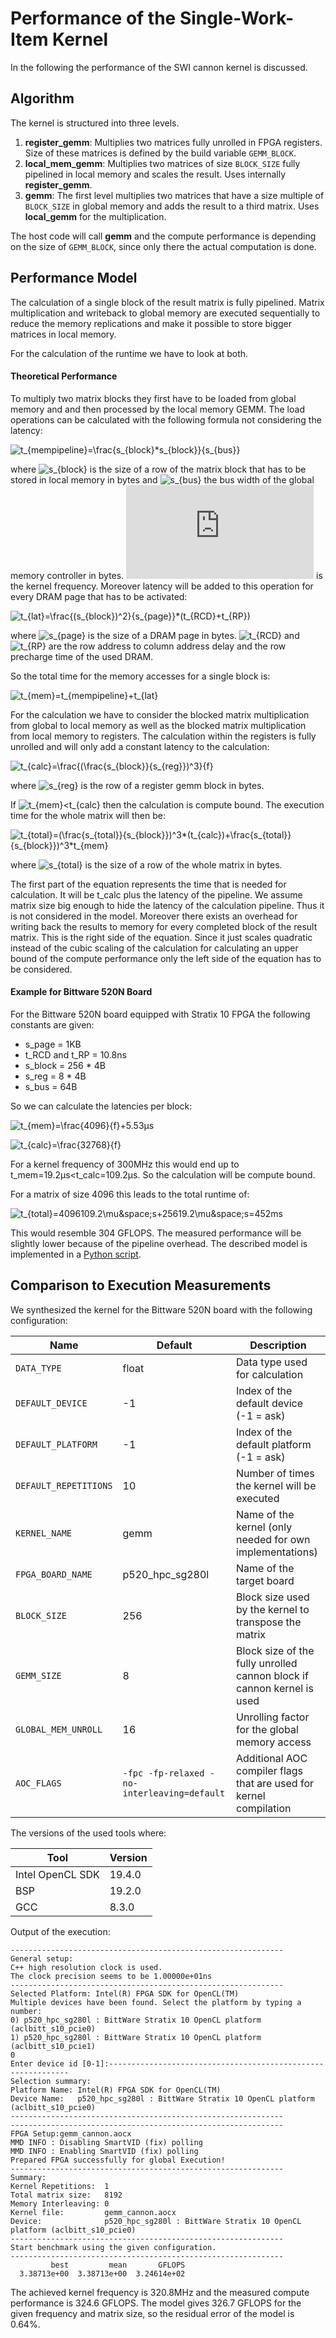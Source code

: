 # Performance of the Single-Work-Item Kernel

In the following the performance of the SWI cannon kernel is discussed.

## Algorithm

The kernel is structured into three levels.

1. **register_gemm**: Multiplies two matrices fully unrolled in FPGA registers. Size of these matrices is defined by the build variable `GEMM_BLOCK`.
2. **local_mem_gemm**: Multiplies two matrices of size `BLOCK_SIZE` fully pipelined in local memory and scales the result. Uses internally **register_gemm**.
3. **gemm**: The first level multiplies two matrices that have a size multiple of `BLOCK_SIZE` in global memory and adds the result to a third matrix. Uses **local_gemm** for the multiplication.

The host code will call **gemm** and the compute performance is depending on the size of `GEMM_BLOCK`, since only there the actual computation is done.


## Performance Model

The calculation of a single block of the result matrix is fully pipelined.
Matrix multiplication and writeback to global memory are executed sequentially to reduce the memory replications and make it possible to store bigger matrices in local memory.

For the calculation of the runtime we have to look at both.

#### Theoretical Performance

To multiply two matrix blocks they first have to be loaded from global memory and and then processed by the local memory GEMM.
The load operations can be calculated with the following formula not considering the latency:

![t_{mempipeline}=\frac{s_{block}*s_{block}}{s_{bus}}](https://latex.codecogs.com/gif.latex?t_{mempipeline}=\frac{\frac{\(s_{block}\)^2}{s_{bus}}}{f}) 

where ![s_{block}](https://latex.codecogs.com/gif.latex?s_{block}) is the size of a row of the matrix block that has to be stored in local memory in bytes and 
![s_{bus}](https://latex.codecogs.com/gif.latex?s_{bus}) the bus width of the global memory controller in bytes.
![f](https://latex.codecogs.com/gif.latex?f) is the kernel frequency.
Moreover latency will be added to this operation for every DRAM page that has to be activated:

![t_{lat}=\frac{\(s_{block}\)^2}{s_{page}}*\(t_{RCD}+t_{RP}\)](https://latex.codecogs.com/gif.latex?t_{lat}=\frac{\(s_{block}\)^2}{s_{page}}*\(t_{RCD}+t_{RP}\))

where ![s_{page}](https://latex.codecogs.com/gif.latex?s_{page}) is the size of a DRAM page in bytes.
![t_{RCD}](https://latex.codecogs.com/gif.latex?t_{RCD}) and ![t_{RP}](https://latex.codecogs.com/gif.latex?t_{RP}) are the
row address to column address delay and the row precharge time of the used DRAM.

So the total time for the memory accesses for a single block is:

![t_{mem}=t_{mempipeline}+t_{lat}](https://latex.codecogs.com/gif.latex?t_{mem}=t_{mempipeline}+t_{lat}) 


For the calculation we have to consider the blocked matrix multiplication from global to local memory as well as the blocked matrix multiplication from local memory to registers.
The calculation within the registers is fully unrolled and will only add a constant latency to the calculation:

![t_{calc}=\frac{\(\frac{s_{block}}{s_{reg}}\)^3}{f}](https://latex.codecogs.com/gif.latex?t_{calc}=\frac{\(\frac{s_{block}}{s_{reg}}\)^3}{f}) 

where ![s_{reg}](https://latex.codecogs.com/gif.latex?s_{reg}) is the row of a register gemm block in bytes.

If ![t_{mem}<t_{calc}](https://latex.codecogs.com/gif.latex?t_{mem}<t_{calc}) then the calculation is compute bound.
The execution time for the whole matrix will then be:

![t_{total}=\(\frac{s_{total}}{s_{block}}\)^3*\(t_{calc}\)+\frac{s_{total}}{s_{block}}\)^3*t_{mem}](https://latex.codecogs.com/gif.latex?t_{total}=\(\frac{s_{total}}{s_{block}}\)^3*t_{calc}+\(\frac{s_{total}}{s_{block}}\)^2*t_{mem}) 

where ![s_{total}](https://latex.codecogs.com/gif.latex?s_{total}) is the size of a row of the whole matrix in bytes.

The first part of the equation represents the time that is needed for calculation.
It will be t_calc plus the latency of the pipeline.
We assume matrix size big enough to hide the latency of the calculation pipeline.
Thus it is not considered in the model. 
Moreover there exists an overhead for writing back the results to memory for every completed block of the result matrix.
This is the right side of the equation.
Since it just scales quadratic instead of the cubic scaling of the calculation for calculating an upper bound of the compute performance only the left side of the equation has to be considered.


#### Example for Bittware 520N Board

For the Bittware 520N board equipped with Stratix 10 FPGA the following constants are given:

- s_page = 1KB
- t_RCD and t_RP = 10.8ns
- s_block = 256 * 4B
- s_reg = 8 * 4B
- s_bus = 64B

So we can calculate the latencies per block:

![t_{mem}=\frac{4096}{f}+5.53µs](https://latex.codecogs.com/gif.latex?t_{mem}=\frac{4096}{f}+5.53\mu&space;s) 


![t_{calc}=\frac{32768}{f}](https://latex.codecogs.com/gif.latex?t_{calc}=\frac{32768}{f}) 

For a kernel frequency of 300MHz this would end up to t_mem=19.2µs<t_calc=109.2µs.
So the calculation will be compute bound.

For a matrix of size 4096 this leads to the total runtime of:

![t_{total}=4096*109.2\mu&space;s+256*19.2\mu&space;s=452ms](https://latex.codecogs.com/gif.latex?t_{total}=4096*109.2\mu&space;s+256*19.2\mu&space;s=452ms) 

This would resemble 304 GFLOPS.
The measured performance will be slightly lower because of the pipeline overhead.
The described model is implemented in a [Python script](performance/performance_model_cannon.py).

## Comparison to Execution Measurements

We synthesized the kernel for the Bittware 520N board with the following configuration:

Name             | Default     | Description                          |
---------------- |-------------|--------------------------------------|
 `DATA_TYPE`     | float       | Data type used for calculation       |
`DEFAULT_DEVICE` | -1          | Index of the default device (-1 = ask) |
`DEFAULT_PLATFORM`| -1          | Index of the default platform (-1 = ask) |
`DEFAULT_REPETITIONS`| 10          | Number of times the kernel will be executed |
`KERNEL_NAME`| gemm | Name of the kernel (only needed for own implementations) |
`FPGA_BOARD_NAME`| p520_hpc_sg280l | Name of the target board |
`BLOCK_SIZE`    | 256          | Block size used by the kernel to transpose the matrix |
`GEMM_SIZE`    | 8             | Block size of the fully unrolled cannon block if cannon kernel is used |
`GLOBAL_MEM_UNROLL`| 16        | Unrolling factor for the global memory access |
`AOC_FLAGS`| `-fpc -fp-relaxed -no-interleaving=default` | Additional AOC compiler flags that are used for kernel compilation |

The versions of the used tools where:

Tool             | Version |
---------------- |---------|
Intel OpenCL SDK | 19.4.0  |
BSP              | 19.2.0  |
GCC              | 8.3.0   |

Output of the execution:

    -------------------------------------------------------------
    General setup:
    C++ high resolution clock is used.
    The clock precision seems to be 1.00000e+01ns
    -------------------------------------------------------------
    Selected Platform: Intel(R) FPGA SDK for OpenCL(TM)
    Multiple devices have been found. Select the platform by typing a number:
    0) p520_hpc_sg280l : BittWare Stratix 10 OpenCL platform (aclbitt_s10_pcie0)
    1) p520_hpc_sg280l : BittWare Stratix 10 OpenCL platform (aclbitt_s10_pcie1)
    0
    Enter device id [0-1]:-------------------------------------------------------------
    Selection summary:
    Platform Name: Intel(R) FPGA SDK for OpenCL(TM)
    Device Name:   p520_hpc_sg280l : BittWare Stratix 10 OpenCL platform (aclbitt_s10_pcie0)
    -------------------------------------------------------------
    -------------------------------------------------------------
    FPGA Setup:gemm_cannon.aocx
    MMD INFO : Disabling SmartVID (fix) polling
    MMD INFO : Enabling SmartVID (fix) polling
    Prepared FPGA successfully for global Execution!
    -------------------------------------------------------------
    Summary:
    Kernel Repetitions:  1
    Total matrix size:   8192
    Memory Interleaving: 0
    Kernel file:         gemm_cannon.aocx
    Device:              p520_hpc_sg280l : BittWare Stratix 10 OpenCL platform (aclbitt_s10_pcie0)
    -------------------------------------------------------------
    Start benchmark using the given configuration.
    -------------------------------------------------------------
             best         mean       GFLOPS
      3.38713e+00  3.38713e+00  3.24614e+02

The achieved kernel frequency is 320.8MHz and the measured compute performance is 324.6 GFLOPS.
The model gives 326.7 GFLOPS for the given frequency and matrix size, so the residual error of the model is 0.64%.
 